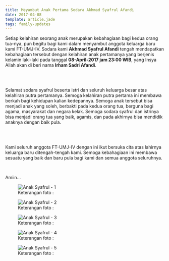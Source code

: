 ```yaml
---
title: Meyambut Anak Pertama Sodara Akhmad Syafrul Afandi
date: 2017-04-08
template: article.jade
tags: family-updates
---
```


Setiap kelahiran seorang anak merupakan kebahagiaan bagi kedua orang tua-nya, pun begitu bagi kami dalam menyambut anggota keluarga baru kami FT-UMJ-IV.
Sodara kami <b>Akhmad Syafrul Afandi</b> tengah mendapatkan kebahagiaan tersebut dengan kelahiran anak pertamanya yang berjenis kelamin laki-laki pada tanggal <b>08-April-2017 jam 23:00 WIB</b>, yang Insya Allah akan di beri nama <b>Irham Sadri Afandi</b>.

<br/><br/>

Selamat sodara syafrul beserta istri dan seluruh keluarga besar atas kelahiran putra pertamanya.
Semoga kelahiran putra pertama ini membawa berkah bagi kehidupan kalian kedepannya.
Semoga anak tersebut bisa menjadi anak yang soleh, berbakti pada kedua orang tua, berguna bagi agama, masyarakat dan negara kelak.
Semoga sodara syafrul dan istrinya bisa menjadi orang tua yang baik, agamis, dan pada akhirnya bisa mendidik anaknya dengan baik pula.

<br/><br/>

Kami seluruh anggota FT-UMJ-IV dengan ini ikut bersuka cita atas lahirnya keluarga baru ditengah-tengah kami.
Semoga kebahagiaan ini membawa sesuatu yang baik dan baru pula bagi kami dan semua anggota seluruhnya.

<br/>

Amiin...


<figure>
  <img class="lazy content-img" src="/story/assets/img/placeholder.png" data-src="/story/assets/img/anak-syafrul-1.jpg" alt="Anak Syafrul - 1" />
  <figcaption>Keterangan foto :</figcaption>
</figure>

<figure>
  <img class="lazy content-img" src="/story/assets/img/placeholder.png" data-src="/story/assets/img/anak-syafrul-2.jpg" alt="Anak Syafrul - 2" />
  <figcaption>Keterangan foto :</figcaption>
</figure>

<figure>
  <img class="lazy content-img" src="/story/assets/img/placeholder.png" data-src="/story/assets/img/anak-syafrul-3.jpg" alt="Anak Syafrul - 3" />
  <figcaption>Keterangan foto :</figcaption>
</figure>

<figure>
  <img class="lazy content-img" src="/story/assets/img/placeholder.png" data-src="/story/assets/img/anak-syafrul-4.jpg" alt="Anak Syafrul - 4" />
  <figcaption>Keterangan foto :</figcaption>
</figure>

<figure>
  <img class="lazy content-img" src="/story/assets/img/placeholder.png" data-src="/story/assets/img/anak-syafrul-5.jpg" alt="Anak Syafrul - 5" />
  <figcaption>Keterangan foto :</figcaption>
</figure>


